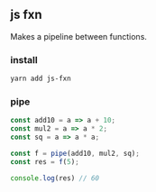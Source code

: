 ## js fxn

Makes a pipeline between functions.

### install

```bash
yarn add js-fxn
```

### pipe

```js
const add10 = a => a + 10;
const mul2 = a => a * 2;
const sq = a => a * a;

const f = pipe(add10, mul2, sq);
const res = f(5);

console.log(res) // 60
```
